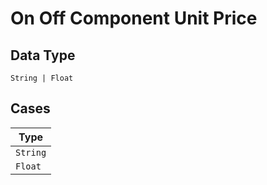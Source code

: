 
# On Off Component Unit Price

## Data Type

`String | Float`

## Cases

| Type |
|  --- |
| `String` |
| `Float` |

